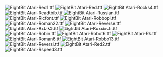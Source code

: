 ![EightBit Atari-Red1.ttf](https://github.com/ChoccyHobNob/EightBit-Atari-Fonts/blob/master/R/EightBit%20Atari-Red1-sample.png "EightBit Atari-Red1.ttf") ![EightBit Atari-Red.ttf](https://github.com/ChoccyHobNob/EightBit-Atari-Fonts/blob/master/R/EightBit%20Atari-Red-sample.png "EightBit Atari-Red.ttf") ![EightBit Atari-Rocks4.ttf](https://github.com/ChoccyHobNob/EightBit-Atari-Fonts/blob/master/R/EightBit%20Atari-Rocks4-sample.png "EightBit Atari-Rocks4.ttf") ![EightBit Atari-Readtbib.ttf](https://github.com/ChoccyHobNob/EightBit-Atari-Fonts/blob/master/R/EightBit%20Atari-Readtbib-sample.png "EightBit Atari-Readtbib.ttf") ![EightBit Atari-Russian.ttf](https://github.com/ChoccyHobNob/EightBit-Atari-Fonts/blob/master/R/EightBit%20Atari-Russian-sample.png "EightBit Atari-Russian.ttf") ![EightBit Atari-Ricfont.ttf](https://github.com/ChoccyHobNob/EightBit-Atari-Fonts/blob/master/R/EightBit%20Atari-Ricfont-sample.png "EightBit Atari-Ricfont.ttf") ![EightBit Atari-Robbopl.ttf](https://github.com/ChoccyHobNob/EightBit-Atari-Fonts/blob/master/R/EightBit%20Atari-Robbopl-sample.png "EightBit Atari-Robbopl.ttf") ![EightBit Atari-Roman22.ttf](https://github.com/ChoccyHobNob/EightBit-Atari-Fonts/blob/master/R/EightBit%20Atari-Roman22-sample.png "EightBit Atari-Roman22.ttf") ![EightBit Atari-Reverse.ttf](https://github.com/ChoccyHobNob/EightBit-Atari-Fonts/blob/master/R/EightBit%20Atari-Reverse-sample.png "EightBit Atari-Reverse.ttf") ![EightBit Atari-Rzbik3.ttf](https://github.com/ChoccyHobNob/EightBit-Atari-Fonts/blob/master/R/EightBit%20Atari-Rzbik3-sample.png "EightBit Atari-Rzbik3.ttf") ![EightBit Atari-Russisch.ttf](https://github.com/ChoccyHobNob/EightBit-Atari-Fonts/blob/master/R/EightBit%20Atari-Russisch-sample.png "EightBit Atari-Russisch.ttf") ![EightBit Atari-Robin.ttf](https://github.com/ChoccyHobNob/EightBit-Atari-Fonts/blob/master/R/EightBit%20Atari-Robin-sample.png "EightBit Atari-Robin.ttf") ![EightBit Atari-Robot6.ttf](https://github.com/ChoccyHobNob/EightBit-Atari-Fonts/blob/master/R/EightBit%20Atari-Robot6-sample.png "EightBit Atari-Robot6.ttf") ![EightBit Atari-Rk.ttf](https://github.com/ChoccyHobNob/EightBit-Atari-Fonts/blob/master/R/EightBit%20Atari-Rk-sample.png "EightBit Atari-Rk.ttf") ![EightBit Atari-Roman6.ttf](https://github.com/ChoccyHobNob/EightBit-Atari-Fonts/blob/master/R/EightBit%20Atari-Roman6-sample.png "EightBit Atari-Roman6.ttf") ![EightBit Atari-Robbo13.ttf](https://github.com/ChoccyHobNob/EightBit-Atari-Fonts/blob/master/R/EightBit%20Atari-Robbo13-sample.png "EightBit Atari-Robbo13.ttf") ![EightBit Atari-Reversi.ttf](https://github.com/ChoccyHobNob/EightBit-Atari-Fonts/blob/master/R/EightBit%20Atari-Reversi-sample.png "EightBit Atari-Reversi.ttf") ![EightBit Atari-Red2.ttf](https://github.com/ChoccyHobNob/EightBit-Atari-Fonts/blob/master/R/EightBit%20Atari-Red2-sample.png "EightBit Atari-Red2.ttf") ![EightBit Atari-Rspeed3.ttf](https://github.com/ChoccyHobNob/EightBit-Atari-Fonts/blob/master/R/EightBit%20Atari-Rspeed3-sample.png "EightBit Atari-Rspeed3.ttf") 